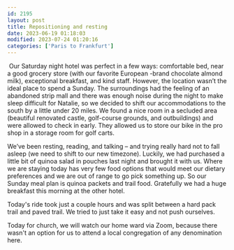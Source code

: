 ```yaml
---
id: 2195
layout: post
title: Repositioning and resting
date: 2023-06-19 01:18:03
modified: 2023-07-24 01:20:16
categories: ['Paris to Frankfurt']
---
```



 Our Saturday night hotel was perfect in a few ways: comfortable bed, near a good grocery store (with our favorite European -brand chocolate almond milk), exceptional breakfast, and kind staff. However, the location wasn’t the ideal place to spend a Sunday. The surroundings had the feeling of an abandoned strip mall and there was enough noise during the night to make sleep difficult for Natalie, so we decided to shift our accommodations to the south by a little under 20 miles. We found a nice room in a secluded area (beautiful renovated castle, golf-course grounds, and outbuildings) and were allowed to check in early. They allowed us to store our bike in the pro shop in a storage room for golf carts.




We’ve been resting, reading, and talking – and trying really hard not to fall asleep (we need to shift to our new timezone). Luckily, we had purchased a little bit of quinoa salad in pouches last night and brought it with us. Where we are staying today has very few food options that would meet our dietary preferences and we are out of range to go pick something up. So our Sunday meal plan is quinoa packets and trail food. Gratefully we had a huge breakfast this morning at the other hotel.




Today's ride took just a couple hours and was split between a hard pack trail and paved trail. We tried to just take it easy and not push ourselves.




Today for church, we will watch our home ward via Zoom, because there wasn't an option for us to attend a local congregation of any denomination here.



